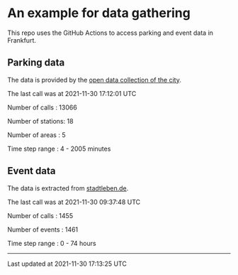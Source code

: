 # An example for data gathering

This repo uses the GitHub Actions to access parking and event data in Frankfurt.

## Parking data
The data is provided by the [open data collection of the city](https://www.offenedaten.frankfurt.de/).

The last call was at 2021-11-30 17:12:01 UTC

Number of calls   : 13066

Number of stations:    18

Number of areas   :     5

Time step range   :     4 -  2005 minutes


## Event data
The data is extracted from [stadtleben.de](https://stadtleben.de/frankfurt/).

The last call was at 2021-11-30 09:37:48 UTC

Number of calls   : 1455

Number of events  : 1461

Time step range   :    0 -   74 hours


----

Last updated at 2021-11-30 17:13:25 UTC
